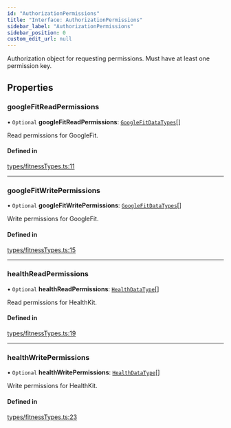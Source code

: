 ```yaml
---
id: "AuthorizationPermissions"
title: "Interface: AuthorizationPermissions"
sidebar_label: "AuthorizationPermissions"
sidebar_position: 0
custom_edit_url: null
---
```


Authorization object for requesting permissions.
Must have at least one permission key.

## Properties

### googleFitReadPermissions

• `Optional` **googleFitReadPermissions**: [`GoogleFitDataTypes`](../enums/GoogleFitDataTypes.md)[]

Read permissions for GoogleFit.

#### Defined in

[types/fitnessTypes.ts:11](https://github.com/rn-fitness-tracker/rn-fitness-tracker/blob/909937e4/src/types/fitnessTypes.ts#L11)

___

### googleFitWritePermissions

• `Optional` **googleFitWritePermissions**: [`GoogleFitDataTypes`](../enums/GoogleFitDataTypes.md)[]

Write permissions for GoogleFit.

#### Defined in

[types/fitnessTypes.ts:15](https://github.com/rn-fitness-tracker/rn-fitness-tracker/blob/909937e4/src/types/fitnessTypes.ts#L15)

___

### healthReadPermissions

• `Optional` **healthReadPermissions**: [`HealthDataType`](../enums/HealthDataType.md)[]

Read permissions for HealthKit.

#### Defined in

[types/fitnessTypes.ts:19](https://github.com/rn-fitness-tracker/rn-fitness-tracker/blob/909937e4/src/types/fitnessTypes.ts#L19)

___

### healthWritePermissions

• `Optional` **healthWritePermissions**: [`HealthDataType`](../enums/HealthDataType.md)[]

Write permissions for HealthKit.

#### Defined in

[types/fitnessTypes.ts:23](https://github.com/rn-fitness-tracker/rn-fitness-tracker/blob/909937e4/src/types/fitnessTypes.ts#L23)
